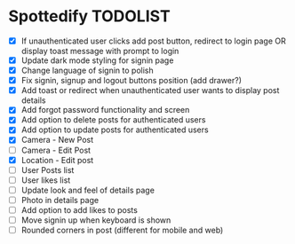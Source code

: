 # Spottedify TODOLIST

- [x] If unauthenticated user clicks add post button, redirect to login page OR display toast message with prompt to login
- [x] Update dark mode styling for signin page
- [x] Change language of signin to polish
- [x] Fix signin, signup and logout buttons position (add drawer?)
- [x] Add toast or redirect when unauthenticated user wants to display post details
- [x] Add forgot password functionality and screen
- [x] Add option to delete posts for authenticated users
- [x] Add option to update posts for authenticated users
- [x] Camera - New Post
- [ ] Camera - Edit Post
- [x] Location - Edit post
- [ ] User Posts list
- [ ] User likes list
- [ ] Update look and feel of details page
- [ ] Photo in details page
- [ ] Add option to add likes to posts
- [ ] Move signin up when keyboard is shown
- [ ] Rounded corners in post (different for mobile and web)
